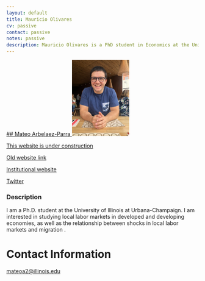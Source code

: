 ```yaml
---
layout: default
title: Mauricio Olivares
cv: passive
contact: passive
notes: passive
description: Mauricio Olivares is a PhD student in Economics at the University of Illinois. Currently based in Urbana, Illinois.
---
```

<a href="Research.md" title = "Just a page">
## Mateo Arbelaez-Parra
<img src="WOKBogota.jpeg" width = "150">

This website is under construction


[Old website link ](https://sites.google.com/view/mateoarbe/main)

[Institutional website ](https://economics.illinois.edu/profile/mateoa2)

[Twitter](https://twitter.com/mateoarbeparra)





### Description

I am a Ph.D. student at the University of Illinois at Urbana-Champaign. I am interested in studying local labor markets in developed and developing economies, as well as the relationship between shocks in local labor markets and migration .


# Contact Information
mateoa2@illinois.edu

